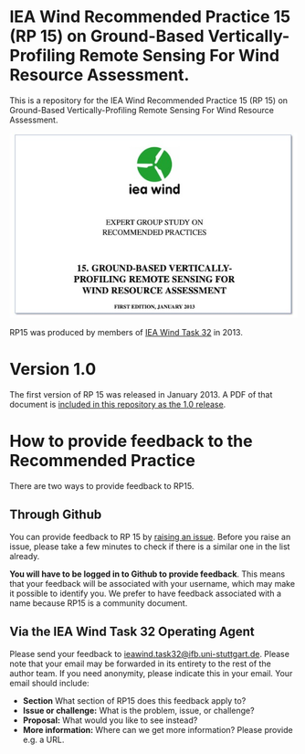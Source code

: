 # IEA Wind Recommended Practice 15 (RP 15) on Ground-Based Vertically-Profiling Remote Sensing For Wind Resource Assessment.
This is a repository for the IEA Wind Recommended Practice 15 (RP 15) on Ground-Based Vertically-Profiling Remote Sensing For Wind Resource Assessment.

![](RP15-banner.jpg)

RP15 was produced by members of [IEA Wind Task 32](http://community.ieawind.org/task32/) in 2013. 

# Version 1.0
The first version of RP 15 was released in January 2013. A PDF of that document is [included in this repository as the 1.0 release](./../../releases/tag/1.0).

# How to provide feedback to the Recommended Practice
There are two ways to provide feedback to RP15.

## Through Github
You can provide feedback to RP 15 by [raising an issue](./../../issues). Before you raise an issue, please take a few minutes to check if there is a similar one in the list already.

**You will have to be logged in to Github to provide feedback**. This means that your feedback will be associated with your username, which may make it possible to identify you. We prefer to have feedback associated with a name because RP15 is a community document.

## Via the IEA Wind Task 32 Operating Agent
Please send your feedback to [ieawind.task32@ifb.uni-stuttgart.de](mailto:ieawind.task32@ifb.uni-stuttgart.de). Please note that your email may be forwarded in its entirety to the rest of the author team. If you need anonymity, please indicate this in your email. Your email should include:
- **Section** What section of RP15 does this feedback apply to?
- **Issue or challenge:** What is the problem, issue, or challenge?
- **Proposal:** What would you like to see instead?
- **More information:** Where can we get more information? Please provide e.g. a URL.
